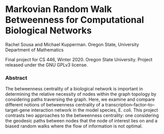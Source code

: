 # Markovian Random Walk Betweenness for Computational Biological Networks

Rachel Sousa and Michael Kupperman.
Oregon State, University Department of Mathematics

Final project for CS 446, Winter 2020. Oregon State University.
Project released under the GNU GPLv3 license.

### Abstract
The betweenness centrality of a biological network is important in determining the relative necessity of nodes within the graph topology by considering paths traversing the graph. Here, we examine and compare different notions of betweenness centrality of a transcription–factor–to–target-gene interaction network in the model species, E. coli. This project contrasts two approaches to the betweenness centrality: one considering the geodesic paths between nodes that the node of interest lies on and a biased random walks where the flow of information is not optimal. 
